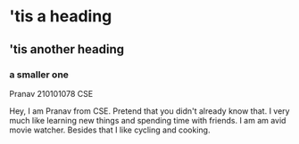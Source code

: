 # 'tis a heading

## 'tis another heading

### a smaller one

Pranav 
210101078
CSE

Hey, I am Pranav from CSE. Pretend that you didn't already know that. 
I very much like learning new things and spending time with friends. 
I am am avid movie watcher. Besides that I like cycling and cooking.
